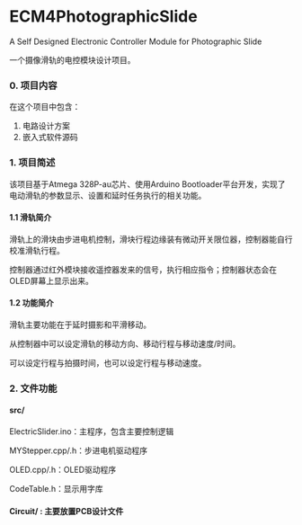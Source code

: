 # ECM4PhotographicSlide
A Self Designed Electronic Controller Module for Photographic Slide

一个摄像滑轨的电控模块设计项目。

### 0. 项目内容

在这个项目中包含：

1. 电路设计方案
2. 嵌入式软件源码

### 1. 项目简述

该项目基于Atmega 328P-au芯片、使用Arduino Bootloader平台开发，实现了电动滑轨的参数显示、设置和延时任务执行的相关功能。

#### 1.1 滑轨简介

滑轨上的滑块由步进电机控制，滑块行程边缘装有微动开关限位器，控制器能自行校准滑轨行程。

控制器通过红外模块接收遥控器发来的信号，执行相应指令；控制器状态会在OLED屏幕上显示出来。

#### 1.2 功能简介

滑轨主要功能在于延时摄影和平滑移动。

从控制器中可以设定滑轨的移动方向、移动行程与移动速度/时间。

可以设定行程与拍摄时间，也可以设定行程与移动速度。

### 2. 文件功能

#### src/

ElectricSlider.ino：主程序，包含主要控制逻辑

MYStepper.cpp/.h：步进电机驱动程序

OLED.cpp/.h：OLED驱动程序

CodeTable.h：显示用字库

#### Circuit/ : 主要放置PCB设计文件





